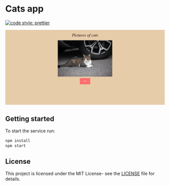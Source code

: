 # Cats app

[![code style: prettier](https://img.shields.io/badge/code_style-prettier-ff69b4.svg?style=flat-square)](https://github.com/prettier/prettier)

![Screenshot](./images/screenshot.png)

## Getting started

To start the service run:

```
npm install
npm start
```

## License

This project is licensed under the MIT License- see the [LICENSE](LICENSE) file for details.
